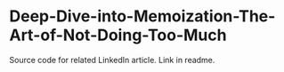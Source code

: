 # Deep-Dive-into-Memoization-The-Art-of-Not-Doing-Too-Much
Source code for related LinkedIn article. Link in readme.
